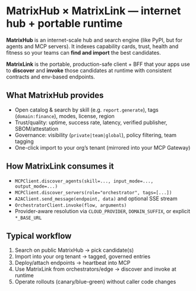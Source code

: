 # MatrixHub × MatrixLink — internet hub + portable runtime

**MatrixHub** is an internet-scale hub and search engine (like PyPI, but for agents and MCP servers). It indexes capability cards, trust, health and fitness so your teams can **find and import** the best candidates.

**MatrixLink** is the portable, production-safe client + BFF that your apps use to **discover** and **invoke** those candidates at runtime with consistent contracts and env-based endpoints.

## What MatrixHub provides
- Open catalog & search by skill (e.g. `report.generate`), tags (`domain:finance`), modes, license, region
- Trust/quality: uptime, success rate, latency, verified publisher, SBOM/attestation
- Governance: visibility (`private|team|global`), policy filtering, team tagging
- One-click import to your org’s tenant (mirrored into your MCP Gateway)

## How MatrixLink consumes it
- `MCPClient.discover_agents(skill=..., input_mode=..., output_mode=...)`
- `MCPClient.discover_servers(role="orchestrator", tags=[...])`
- `A2AClient.send_message(endpoint, data)` and optional SSE stream
- `OrchestratorClient.invoke(flow, arguments)`
- Provider-aware resolution via `CLOUD_PROVIDER`, `DOMAIN_SUFFIX`, or explicit `*_BASE_URL`

## Typical workflow
1. Search on public MatrixHub → pick candidate(s)
2. Import into your org tenant → tagged, governed entries
3. Deploy/attach endpoints → heartbeat into MCP
4. Use MatrixLink from orchestrators/edge → discover and invoke at runtime
5. Operate rollouts (canary/blue-green) without caller code changes
